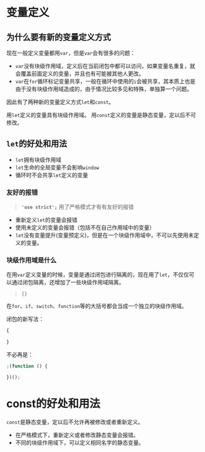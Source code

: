# 变量定义

## 为什么要有新的变量定义方式

现在一般定义变量都用`var`，但是`var`会有很多的问题：

- `var`没有块级作用域，定义后在当前闭包中都可以访问，如果变量名重复，就会覆盖前面定义的变量，并且也有可能被其他人更改。
- `var`在`for`循环标记变量共享，一般在循环中使用的`i`会被共享，其本质上也是由于没有块级作用域造成的，由于情况比较多见和特殊，单独算一个问题。

因此有了两种新的变量定义方式`let`和`const`。

用`let`定义的变量具有块级作用域。
用`const`定义的变量是静态变量，定以后不可修改。

## `let`的好处和用法

- `let`拥有块级作用域
- `let`生命的全局变量不会影响`window`
- 循环时不会共享`let`定义的变量

### 友好的报错
> **`'use strict';`** 用了严格模式才有有友好的报错

- 重新定义`let`的变量会报错
- 使用未定义的变量会报错（包括不在自己作用域中的变量）
- `let`没有变量提升(变量预定义)，但是在一个块级作用域中，不可以先使用未定义的变量。

### 块级作用域是什么
在用`var`定义变量的时候，变量是通过闭包进行隔离的，现在用了`let`，不仅仅可以通过闭包隔离，还增加了一些块级作用域隔离。

> `{}`

在`for`、`if`、`switch`、`function`等的大括号都会当成一个独立的块级作用域。

闭包的新写法：

```javascript
{
	
}
```

不必再是：

```javascript
;(function () {

})();
```
# const的好处和用法
`const`是静态变量，定以后不允许再被修改或者重新定义。

- 在严格模式下，重新定义或者修改静态变量会报错。
- 不同的块级作用域下，可以定义相同名字的静态变量。













